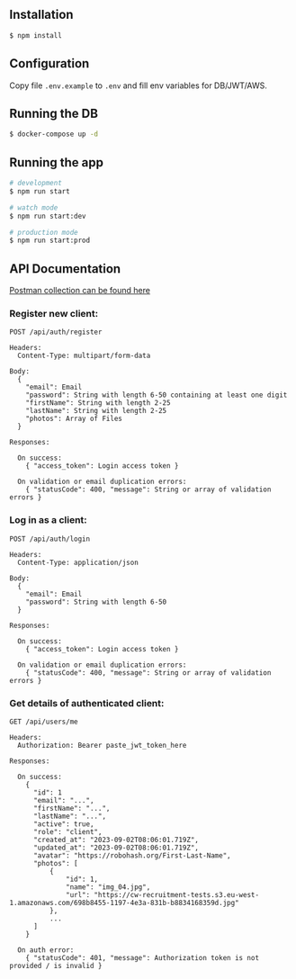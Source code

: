 ## Installation

```bash
$ npm install
```

## Configuration
Copy file `.env.example` to `.env` and fill env variables for DB/JWT/AWS.

## Running the DB

```bash
$ docker-compose up -d
```

## Running the app

```bash
# development
$ npm run start

# watch mode
$ npm run start:dev

# production mode
$ npm run start:prod
```

## API Documentation

[Postman collection can be found here](./docs/cobbleweb-test.postman_collection.json)

### Register new client:

```
POST /api/auth/register

Headers:
  Content-Type: multipart/form-data

Body:
  {
    "email": Email
    "password": String with length 6-50 containing at least one digit
    "firstName": String with length 2-25
    "lastName": String with length 2-25
    "photos": Array of Files
  }

Responses:

  On success:
    { "access_token": Login access token }

  On validation or email duplication errors:
    { "statusCode": 400, "message": String or array of validation errors }
```

### Log in as a client:

```
POST /api/auth/login

Headers:
  Content-Type: application/json

Body:
  {
    "email": Email
    "password": String with length 6-50
  }

Responses:

  On success:
    { "access_token": Login access token }

  On validation or email duplication errors:
    { "statusCode": 400, "message": String or array of validation errors }
```

### Get details of authenticated client:

```
GET /api/users/me

Headers:
  Authorization: Bearer paste_jwt_token_here

Responses:

  On success:
    {
      "id": 1
      "email": "...",
      "firstName": "...",
      "lastName": "...",
      "active": true,
      "role": "client",
      "created_at": "2023-09-02T08:06:01.719Z",
      "updated_at": "2023-09-02T08:06:01.719Z",
      "avatar": "https://robohash.org/First-Last-Name",
      "photos": [
          {
              "id": 1,
              "name": "img_04.jpg",
              "url": "https://cw-recruitment-tests.s3.eu-west-1.amazonaws.com/698b8455-1197-4e3a-831b-b8834168359d.jpg"
          },
          ...
      ]
    }

  On auth error:
    { "statusCode": 401, "message": Authorization token is not provided / is invalid }
```
